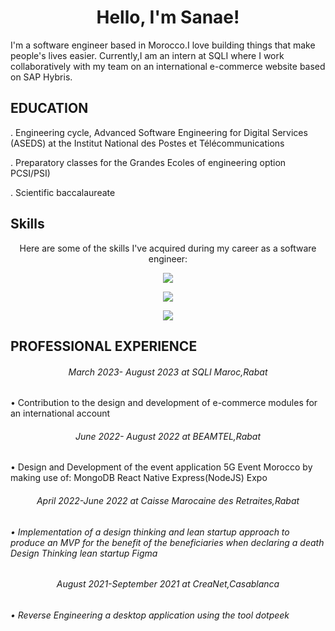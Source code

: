<h1 align="center">Hello, I'm Sanae!</h1>

<p >I'm a software engineer based in Morocco.I love building things that make people's lives easier.
  Currently,I am an intern at SQLI where I work collaboratively with my team on an international e-commerce website based on SAP Hybris.</p>
  
 ## EDUCATION

 . Engineering cycle, Advanced Software Engineering for Digital Services (ASEDS) at the Institut National des Postes et Télécommunications
  
 . Preparatory classes for the Grandes Ecoles of engineering option PCSI/PSI)
 
 . Scientific baccalaureate
 
## Skills

<p align="center">
  Here are some of the skills I've acquired during my career as a software engineer:
</p>

<p align="center">
  <img src="https://img.shields.io/badge/Backend-Java%20%7C%20JEE%20%7C%20Spring%20Boot%20%7C%20SAP%20Hybris-orange">
</p>

<p align="center">
  <img src="https://img.shields.io/badge/Frontend-React-blue">
</p>

<p align="center">
  <img src="https://img.shields.io/badge/Full--stack-Node.js-green">
</p>

## PROFESSIONAL EXPERIENCE
<h6 align="center">March 2023- August 2023 at SQLI Maroc,Rabat</h6>

• Contribution to the design and development of e-commerce modules for an
international account

<h6 align="center">June 2022- August 2022 at BEAMTEL,Rabat</h6>
• Design and Development of the event application 5G Event
Morocco by making use of:
MongoDB React Native Express(NodeJS) Expo
<h6 align="center">April 2022-June 2022 at Caisse Marocaine des Retraites,Rabat<h6>
• Implementation of a design thinking and lean startup approach to produce an
MVP for the benefit of the beneficiaries when declaring a death
Design Thinking lean startup Figma
<h6 align="center">August 2021-September 2021 at  CreaNet,Casablanca<h6>
• Reverse Engineering a desktop application using the
tool dotpeek
